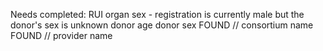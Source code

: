 Needs completed:
RUI organ sex - registration is currently male but the donor's sex is unknown
donor age
donor sex
FOUND // consortium name
FOUND // provider name